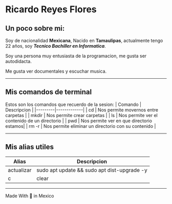 <!--Tarea 1 03/02/2023-->
# Ricardo Reyes Flores
## Un poco sobre mi:
Soy de nacionalidad **Mexicana**, Nacido en **Tamaulipas**, actualmente tengo 22 años, soy **_Tecnico Bachiller en Informatica_**.

Soy una persona muy entusiasta de la programacion, me gusta ser autodidacta.

Me gusta ver documentales y escuchar musica.

---

## Mis comandos de terminal
Estos son los comandos que recuerdo de la sesion:
| Comando | Descripcion |
|---------|-------------|
| cd      | Nos permite movernos entre carpetas |
| mkdir    | Nos permite crear carpetas |
| ls  | Nos permite ver el contenido de un directorio |
| pwd | Nos permite ver en que directorio estamos|
| rm -r | Nos permite eliminar un directorio con su contenido |

---

## Mis alias utiles
| Alias | Descripcion |
|-------|-------------|
| actualizar| sudo apt update && sudo apt dist-upgrade -y|
| c | clear |

---

Made With 💚 in Mexico